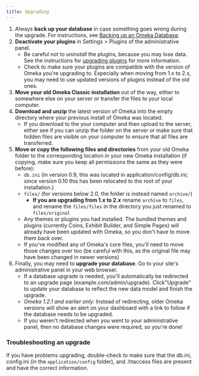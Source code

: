 ```yaml
---
title: Upgrading
---
```


1.  Always **back up your database** in case something goes wrong during the upgrade. For instructions, see [Backing up an Omeka Database](../Technical/Backing_up_an_Omeka_Database.md).
2.  **Deactivate your plugins** in Settings &gt; Plugins of the administrative panel.
    - Be careful not to *uninstall* the plugins, because you may lose data. See the instructions for [upgrading plugins](../Admin/Adding_and_Managing_Plugins.md) for more information.
    - Check to make sure your plugins are compatible with the version of Omeka you're upgrading to. Especially when moving from 1.x to 2.x, you may need to use updated versions of plugins instead of the old ones.
3.  **Move your old Omeka Classic installation** out of the way, either to somewhere else on your server or transfer the files to your local computer.
4.  **Download and unzip** the latest version of Omeka into the empty directory where your previous install of Omeka was located.
     - If you download to the your computer and then upload to the server, either see if you can unzip the folder on the server *or* make sure that hidden files are visible on your computer to ensure that all files are transferred.
5.  **Move or copy the following files and directories** from your old Omeka folder to the corresponding location in your new Omeka installation (if copying, make sure you keep all permissions the same as they were before):
    - `db.ini` (in version 0.9, this was located in application/config/db.ini; since version 0.10 this has been relocated to the root of your installation.)
    - `files/` (for versions below 2.0, the folder is instead named `archive/`)
      - **If you are upgrading from 1.x to 2.x** rename `archive` to `files`, and rename the `files/files` in the directory you just renamed to `files/original`
    - Any themes or plugins you had installed. The bundled themes and plugins (currently Coins, Exhibit Builder, and Simple Pages) will already have been updated with Omeka, so you don't have to move them back over. 
    - If you've modified any of Omeka's core files, you'll need to move those changes over too (be careful with this, as the original file may have been changed in newer versions)
6.  Finally, you may need to **upgrade your database**. Go to your site's administrative panel in your web browser.
    - If a database upgrade is needed, you'll automatically be redirected to an upgrade page (example.com/admin/upgrade). Click"Upgrade" to update your database to reflect the new data model and finish the upgrade. 
    - *Omeka 1.2.1 and earlier only*: Instead of redirecting, older Omeka versions will show an alert on your dashboard with a link to follow if the database needs to be upgraded.
    - If you weren't redirected when you went to your administrative panel, then no database changes were required, so you're done!

### Troubleshooting an upgrade
If you have problems upgrading, double-check to make sure that the db.ini, config.ini (in the `application/config` folder), and .htaccess files are present and have the correct information. 
